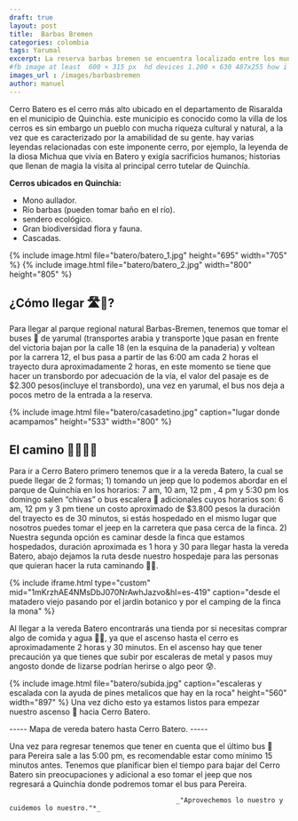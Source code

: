 ```yaml
---
draft: true
layout: post
title:  Barbas Bremen
categories: colombia
tags: Yarumal
excerpt: La reserva barbas bremen se encuentra localizado entre los municipios de Filandia, Circasia y Salento, en el Quindío; y Pereira, en Risaralda Cuenta con avistamiento de aves, que es una de las mayores actividades, se pueden observar manadas de monos aulladores, cuyos aullidos se escuchan a kilómetros de distancia.Duración del trayecto 1 día
#fb image at least  600 × 315 px  hd devices 1.200 × 630 487x255 how i see it
images_url : /images/barbasbremen
author: manuel
---
```

Cerro Batero es el cerro más alto ubicado en  el departamento de Risaralda en el municipio de Quinchía. este municipio es  conocido como la villa de los cerros  es sin embargo un pueblo con mucha riqueza cultural y natural, a la vez que es caracterizado por la amabilidad de su gente.
hay varias leyendas relacionadas con este imponente cerro, por ejemplo, la leyenda de la diosa Michua que vivía en  Batero y exigía sacrificios humanos; historias que llenan de magia la visita al principal cerro tutelar de Quinchía.

__Cerros ubicados en Quinchía:__
- Mono aullador.
- Río barbas (pueden tomar baño en el río).
- sendero ecológico.
- Gran biodiversidad flora y fauna.
- Cascadas.


<amp-carousel 
    width="800"
    height="600"
    layout="responsive"
    type="slides"
    autoplay
    delay="2000">
    {% include image.html 
        file="batero/batero_1.jpg" 
        height="695" 
        width="705"
    %} 
     {% include image.html 
        file="batero/batero_2.jpg" 
        width="800"
        height="805"
    %} 
</amp-carousel>

## ¿Cómo llegar 🛣🚌?

Para llegar al parque regional natural Barbas-Bremen, tenemos que tomar el buses 🚌 de yarumal (transportes arabia y transporte )que pasan en frente del victoria bajan por la calle 18 (en la esquina de la panaderia) y voltean por la carrera 12, el bus pasa a partir de las 6:00 am cada 2 horas el trayecto dura aproximadamente 2 horas, en este momento se tiene que hacer un transbordo por adecuación de la vía, el valor del pasaje es de $2.300 pesos(incluye el transbordo), una vez en yarumal, el bus nos deja a pocos metro de la entrada a la reserva. 


{% include image.html 
   file="batero/casadetino.jpg"
   caption="lugar donde acampamos"
   height="533" 
   width="800"
%} 

## El camino 🚶🏽🚶🏽

Para ir a Cerro Batero primero tenemos que ir a la vereda Batero, la cual se puede llegar de 2 formas; 1) tomando un jeep que lo podemos abordar en el parque de Quinchía en los horarios:  7 am, 10 am, 12 pm , 4 pm y 5:30 pm los domingo salen “chivas” o bus escalera 🚌 adicionales cuyos horarios son: 6 am, 12 pm y 3 pm tiene un costo aproximado de $3.800 pesos la duración del trayecto es de 30 minutos, si estás hospedado en el mismo lugar que nosotros puedes tomar el jeep en la carretera que pasa cerca de la finca. 2) Nuestra segunda opción es caminar desde la finca que estamos hospedados, duración aproximada es 1 hora y 30 para llegar hasta la vereda Batero, abajo dejamos la ruta desde nuestro hospedaje para las personas que quieran hacer la ruta caminando 🚶🏼.

{% include iframe.html
    type="custom"
    mid="1mKrzhAE4NMsDbJ070NrAwhJazvo&hl=es-419"
    caption="desde el matadero viejo pasando por el jardin botanico y por el camping de la finca la mona"
%}

Al llegar a la vereda Batero encontrarás una tienda por si necesitas comprar algo  de comida y agua 🍎🍶, ya que el ascenso hasta el cerro es aproximadamente 2 horas y 30 minutos.
En el ascenso hay que tener precaución ya que tienes que subir por escaleras de metal y pasos muy angosto donde de lizarse podrían herirse o algo peor 😰.

{% include image.html 
   file="batero/subida.jpg"
   caption="escaleras y escalada con la ayuda de pines metalicos que hay en la roca"
   height="560" 
   width="897"
%} 
Una vez dicho esto ya estamos listos para empezar nuestro ascenso 🙂 hacia Cerro Batero.

----- Mapa de vereda batero hasta Cerro Batero. -----


Una vez para regresar tenemos que  tener en cuenta que el último bus 🚌 para Pereira sale a las 5:00 pm, es recomendable estar como mínimo 15 minutos antes. Tenemos que planificar bien el tiempo  para bajar del Cerro Batero sin preocupaciones y adicional a eso tomar el jeep que nos regresará a Quinchía donde podremos tomar el bus para Pereira.

                                              _"Aprovechemos lo nuestro y cuidemos lo nuestro."*_










